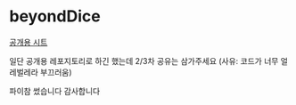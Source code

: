 # beyondDice

[공개용 시트](https://docs.google.com/spreadsheets/d/18sgyGibbfw77rHc2mLPSvOgRQc6GVtyYv8YW5Mhbj_A/edit?usp=sharing)

일단 공개용 레포지토리로 하긴 했는데 2/3차 공유는 삼가주세요 (사유: 코드가 너무 얼레벌레라 부끄러움)


파이참 썼습니다 감사합니다
